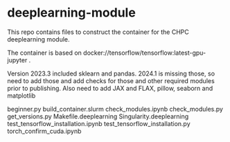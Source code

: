 # deeplearning-module

This repo contains files to construct the container for the CHPC deeplearning
module.

The container is based on docker://tensorflow/tensorflow:latest-gpu-jupyter .

Version 2023.3 included sklearn and pandas. 2024.1 is missing those,
so need to add those and add checks for those and other required
modules prior to publishing.
Also need to add JAX and FLAX, pillow, seaborn and matplotlib

beginner.py
build_container.slurm
check_modules.ipynb
check_modules.py
get_versions.py
Makefile.deeplearning
Singularity.deeplearning
test_tensorflow_installation.ipynb
test_tensorflow_installation.py
torch_confirm_cuda.ipynb
